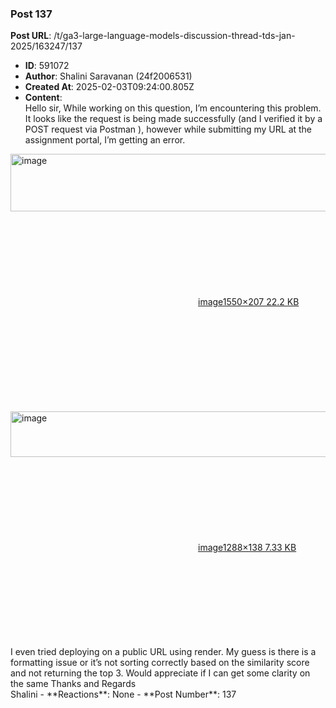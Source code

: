 ### Post 137
**Post URL**: /t/ga3-large-language-models-discussion-thread-tds-jan-2025/163247/137
- **ID**: 591072
- **Author**: Shalini Saravanan (24f2006531)
- **Created At**: 2025-02-03T09:24:00.805Z
- **Content**:  
  Hello sir,
While working on this question, I’m encountering this problem. It looks like the request is being made successfully (and I verified it by a POST request via Postman ), however while submitting my URL at the assignment portal, I’m getting an error.
<div class="lightbox-wrapper"><a class="lightbox" href="https://europe1.discourse-cdn.com/flex013/uploads/iitm/original/3X/b/6/b6feb2e4fd01c3630f5db6ee879eb4042b7cec09.png" data-download-href="/uploads/short-url/q6QAxgfkweiU4RKEGQzQ11y4pDj.png?dl=1" title="image" rel="noopener nofollow ugc"><img src="https://europe1.discourse-cdn.com/flex013/uploads/iitm/original/3X/b/6/b6feb2e4fd01c3630f5db6ee879eb4042b7cec09.png" alt="image" data-base62-sha1="q6QAxgfkweiU4RKEGQzQ11y4pDj" width="690" height="92" data-dominant-color="262626"><div class="meta"><svg class="fa d-icon d-icon-far-image svg-icon" aria-hidden="true"><use href="#far-image"></use></svg><span class="filename">image</span><span class="informations">1550×207 22.2 KB</span><svg class="fa d-icon d-icon-discourse-expand svg-icon" aria-hidden="true"><use href="#discourse-expand"></use></svg></div></a></div><br>
<div class="lightbox-wrapper"><a class="lightbox" href="https://europe1.discourse-cdn.com/flex013/uploads/iitm/original/3X/b/8/b81a8c44bd77972dadbeb69bb545ea7fe6c3203b.png" data-download-href="/uploads/short-url/qgEJswA40abU1F4kZIL0sWUO3z5.png?dl=1" title="image" rel="noopener nofollow ugc"><img src="https://europe1.discourse-cdn.com/flex013/uploads/iitm/original/3X/b/8/b81a8c44bd77972dadbeb69bb545ea7fe6c3203b.png" alt="image" data-base62-sha1="qgEJswA40abU1F4kZIL0sWUO3z5" width="690" height="73" data-dominant-color="2E2C30"><div class="meta"><svg class="fa d-icon d-icon-far-image svg-icon" aria-hidden="true"><use href="#far-image"></use></svg><span class="filename">image</span><span class="informations">1288×138 7.33 KB</span><svg class="fa d-icon d-icon-discourse-expand svg-icon" aria-hidden="true"><use href="#discourse-expand"></use></svg></div></a></div>
I even tried deploying on a public URL using render. My guess is there is a formatting issue or it’s not sorting correctly based on the similarity score and not returning the top 3.
Would appreciate if I can get some clarity on the same
Thanks and Regards<br>
Shalini
- **Reactions**: None
- **Post Number**: 137

